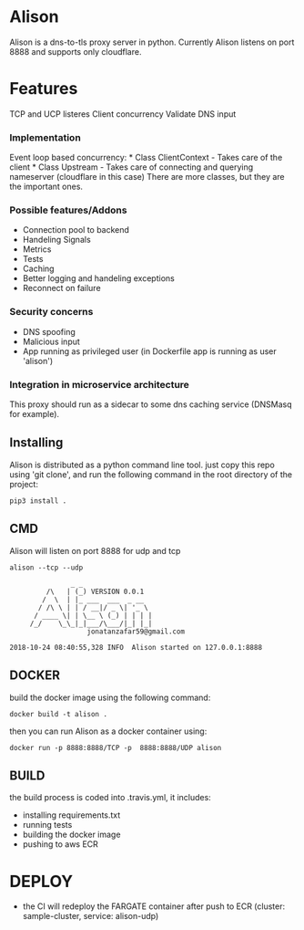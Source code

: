 # Alison

Alison is a dns-to-tls proxy server in python.
Currently Alison listens on port 8888 and supports only cloudflare.

# Features
TCP and UCP listeres
Client concurrency
Validate DNS input

### Implementation

Event loop based concurrency:
    * Class ClientContext - Takes care of the client
    * Class Upstream - Takes care of connecting and querying nameserver (cloudflare in this case)
    There are more classes, but they are the important ones.

### Possible features/Addons
* Connection pool to backend
* Handeling Signals
* Metrics
* Tests
* Caching
* Better logging and handeling exceptions
* Reconnect on failure

### Security concerns

* DNS spoofing
* Malicious input
* App running as privileged user (in Dockerfile app is running as user 'alison')

### Integration in microservice architecture

This proxy should run as a sidecar to some dns caching service (DNSMasq for example).

## Installing
Alison is distributed as a python command line tool. just copy this repo using 'git clone', and run the following command in the root directory of the project:
```
pip3 install .
```

## CMD
Alison will listen on port 8888 for udp and tcp
```
alison --tcp --udp

               _ _  
         /\   | (_) VERSION 0.0.1
        /  \  | |_ ___  ___  _ __ 
       / /\ \ | | / __|/ _ \| '_ \ 
      / ____ \| | \__ \ (_) | | | |  
     /_/    \_\_|_|___/\___/|_| |_|  
                   jonatanzafar59@gmail.com  

2018-10-24 08:40:55,328 INFO  Alison started on 127.0.0.1:8888

```

## DOCKER
build the docker image using the following command:
```
docker build -t alison .
```
then you can run Alison as a docker container using:
```
docker run -p 8888:8888/TCP -p  8888:8888/UDP alison
```

## BUILD
the build process is coded into .travis.yml, it includes:
* installing requirements.txt
* running tests
* building the docker image
* pushing to aws ECR


# DEPLOY
* the CI will redeploy the FARGATE container after push to ECR (cluster: sample-cluster, service: alison-udp)